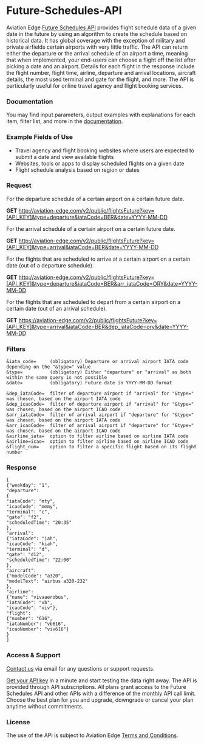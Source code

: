 # Future-Schedules-API
Aviation Edge [Future Schedules API](https://aviation-edge.com/future-flight-schedules-and-timetables-of-airports-api/) provides flight schedule data of a given date in the future by using an algorithm to create the schedule based on historical data. It has global coverage with the exception of military and private airfields certain airports with very little traffic. The API can return either the departure or the arrival schedule of an airport a time, meaning  that when implemented, your end-users can choose a flight off the list after picking a date and an airport. Details for each flight in the response include the flight number, flight time, airline, departure  and arrival locations, aircraft details, the most used terminal and gate for the flight, and more. The API is particularly useful for online travel agency and flight booking services.

### Documentation
You may find input parameters, output examples with explanations for each item, filter list, and more in the [documentation](https://aviation-edge.com/developers/).

### Example Fields of Use
- Travel agency and flight booking websites where users are expected to submit a date and view available flights
- Websites, tools or apps to  display scheduled flights on a given date
- Flight schedule analysis based on region or dates

### Request 
For the departure schedule of a certain airport on a certain future date.

**GET** http://aviation-edge.com/v2/public/flightsFuture?key=[API_KEY]&type=departure&iataCode=BER&date=YYYY-MM-DD

For the arrival schedule of a certain airport on a certain future date.

**GET** http://aviation-edge.com/v2/public/flightsFuture?key=[API_KEY]&type=arrival&iataCode=BER&date=YYYY-MM-DD

For the flights that are scheduled to arrive at a certain airport on a certain date (out of a departure schedule).

**GET** http://aviation-edge.com/v2/public/flightsFuture?key=[API_KEY]&type=departure&iataCode=BER&arr_iataCode=ORY&date=YYYY-MM-DD

For the flights that are scheduled to depart from a certain airport on a certain date (out of an arrival schedule).

**GET** https://aviation-edge.com/v2/public/flightsFuture?key=[API_KEY]&type=arrival&iataCode=BER&dep_iataCode=ory&date=YYYY-MM-DD

### Filters
```
&iata_code=     (obligatory) Departure or arrival airport IATA code depending on the "&type=" value
&type=          (obligatory) Either "departure" or "arrival" as both within the same query is not possible
&date=          (obligatory) Future date in YYYY-MM-DD format

&dep_iataCode=  filter of departure airport if "arrival" for "&type=" was chosen, based on the airport IATA code
&dep_icaoCode=  filter of departure airport if "arrival" for "&type=" was chosen, based on the airport ICAO code
&arr_iataCode=  filter of arrival airport if "departure" for "&type=" was chosen, based on the airport IATA code
&arr_icaoCode=  filter of arrival airport if "departure" for "&type=" was chosen, based on the airport ICAO code
&airline_iata=  option to filter airline based on airline IATA code
&airline=icao=  option to filter airline based on airline ICAO code
&flight_num=    option to filter a specific flight based on its flight number
```

### Response
```
[
{"weekday": "1",
"departure": 
{
"iataCode": "mty",
"icaoCode": "mmmy",
"terminal": "c",
"gate": "f2",
"scheduledTime": "20:35"
}, 
"arrival": 
{"iataCode": "iah", 
"icaoCode": "kiah",
"terminal": "d", 
"gate": "d12", 
"scheduledTime": "22:00"
}, 
"aircraft": 
{"modelCode": "a320", 
"modelText": "airbus a320-232"
},
"airline": 
{"name": "vivaaerobus",
"iataCode": "vb", 
"icaoCode": "viv"}, 
"flight": 
{"number": "616", 
"iataNumber": "vb616", 
"icaoNumber": "viv616"}
}
]
```

### Access & Support
[Contact us](https://aviation-edge.com/contact/) via email for any questions or support requests.

[Get your API key](https://aviation-edge.com/premium-api/) in a minute and start testing the data right away. The API is provided through API subscriptions. All plans grant access to the Future Schedules API and other APIs with a difference of the monthly API call limit. Choose the best plan for you and upgrade, downgrade or cancel your plan anytime without  commitments.

### License
The use of the API is subject to Aviation Edge [Terms and Conditions](https://aviation-edge.com/api-terms-of-service/).
